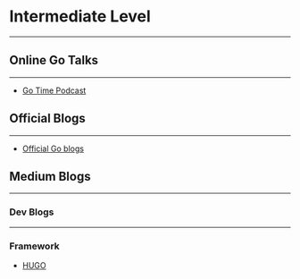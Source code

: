 # Intermediate Level
----










## Online Go Talks
----

- [Go Time Podcast](https://changelog.com/gotime)

## Official Blogs
----

- [Official Go blogs](https://go.dev/blog/all)

## Medium Blogs
---


### Dev Blogs
---


### Framework

- [HUGO](https://github.com/gohugoio/hugo)



